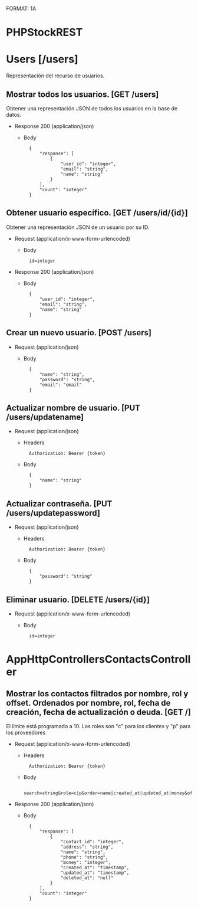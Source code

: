 FORMAT: 1A

# PHPStockREST

# Users [/users]
Representación del recurso de usuarios.

## Mostrar todos los usuarios. [GET /users]
Obtener una representación JSON de todos los usuarios en la base de datos.

+ Response 200 (application/json)
    + Body

            {
                "response": [
                    {
                        "user_id": "integer",
                        "email": "string",
                        "name": "string"
                    }
                ],
                "count": "integer"
            }

## Obtener usuario específico. [GET /users/id/{id}]
Obtener una representación JSON de un usuario por su ID.

+ Request (application/x-www-form-urlencoded)
    + Body

            id=integer

+ Response 200 (application/json)
    + Body

            {
                "user_id": "integer",
                "email": "string",
                "name": "string"
            }

## Crear un nuevo usuario. [POST /users]


+ Request (application/json)
    + Body

            {
                "name": "string",
                "password": "string",
                "email": "email"
            }

## Actualizar nombre de usuario. [PUT /users/updatename]


+ Request (application/json)
    + Headers

            Authorization: Bearer {token}
    + Body

            {
                "name": "string"
            }

## Actualizar contraseña. [PUT /users/updatepassword]


+ Request (application/json)
    + Headers

            Authorization: Bearer {token}
    + Body

            {
                "password": "string"
            }

## Eliminar usuario. [DELETE /users/{id}]


+ Request (application/x-www-form-urlencoded)
    + Body

            id=integer

# AppHttpControllersContactsController

## Mostrar los contactos filtrados por nombre, rol y offset. Ordenados por nombre, rol, fecha de creación, fecha de actualización o deuda. [GET /]
El límite está programado a 10.
Los roles son "c" para los clientes y "p" para los proveedores

+ Request (application/x-www-form-urlencoded)
    + Headers

            Authorization: Bearer {token}
    + Body

            search=string&role=c|p&order=name|created_at|updated_at|money&offset=integer

+ Response 200 (application/json)
    + Body

            {
                "response": [
                    {
                        "contact_id": "integer",
                        "address": "string",
                        "name": "string",
                        "phone": "string",
                        "money": "integer",
                        "created_at": "timestamp",
                        "updated_at": "timestamp",
                        "deleted_at": "null"
                    }
                ],
                "count": "integer"
            }